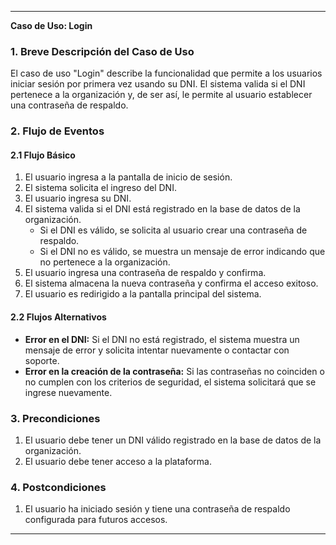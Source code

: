 

---

**Caso de Uso: Login**  

### 1. Breve Descripción del Caso de Uso  
El caso de uso "Login" describe la funcionalidad que permite a los usuarios iniciar sesión por primera vez usando su DNI. El sistema valida si el DNI pertenece a la organización y, de ser así, le permite al usuario establecer una contraseña de respaldo.

### 2. Flujo de Eventos  

#### 2.1 Flujo Básico  
1. El usuario ingresa a la pantalla de inicio de sesión.
2. El sistema solicita el ingreso del DNI.
3. El usuario ingresa su DNI.
4. El sistema valida si el DNI está registrado en la base de datos de la organización.
   - Si el DNI es válido, se solicita al usuario crear una contraseña de respaldo.
   - Si el DNI no es válido, se muestra un mensaje de error indicando que no pertenece a la organización.
5. El usuario ingresa una contraseña de respaldo y confirma.
6. El sistema almacena la nueva contraseña y confirma el acceso exitoso.
7. El usuario es redirigido a la pantalla principal del sistema.

#### 2.2 Flujos Alternativos  
- **Error en el DNI:** Si el DNI no está registrado, el sistema muestra un mensaje de error y solicita intentar nuevamente o contactar con soporte.
- **Error en la creación de la contraseña:** Si las contraseñas no coinciden o no cumplen con los criterios de seguridad, el sistema solicitará que se ingrese nuevamente.

### 3. Precondiciones  
1. El usuario debe tener un DNI válido registrado en la base de datos de la organización.
2. El usuario debe tener acceso a la plataforma.

### 4. Postcondiciones  
1. El usuario ha iniciado sesión y tiene una contraseña de respaldo configurada para futuros accesos.

---

